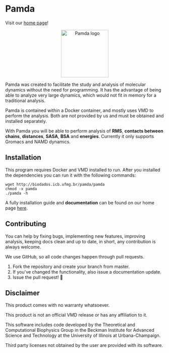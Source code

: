 # Pamda
Visit our [home page](http://biodados.icb.ufmg.br/pamda/)!

<p align="center" width="100%">
<img alt="Pamda logo" src="http://biodados.icb.ufmg.br/pamda/assets/images/pamda_logo.png"  width="150" height="150"/>  
</p>  

Pamda was created to facilitate the study and analysis of molecular dynamics without the need for programming. It has the advantage of being able to analyze very large dynamics, which would not fit in memory for a traditional analysis.

Pamda is contained within a Docker container, and mostly uses VMD to perform the analysis. Both are not provided by us and must be obtained and installed separately. 

With Pamda you will be able to perform analysis of **RMS**, **contacts between chains**, **distances**, **SASA**, **BSA** and **energies**. Currently it only supports Gromacs and NAMD dynamics. 


## Installation
This program requires Docker and VMD installed to run. After you installed the dependencies you can run it with the following commands:

```shell
wget http://biodados.icb.ufmg.br/pamda/pamda
chmod -x pamda
./pamda -h
```

A fully installation guide and **documentation** can be found on our home page [here](http://biodados.icb.ufmg.br/pamda/). 


## Contributing
You can help by fixing bugs, implementing new features, improving analysis, keeping docs clean and up to date, in short, any contribution is always welcome.

We use GitHub, so all code changes happen through pull requests.

1. Fork the repository and create your branch from master.
1. If you've changed the functionality, also issue a documentation update.
3. Issue the pull request! 🎉


## Disclaimer

This product comes with no warranty whatsoever.  

This product is not an official VMD release or has any affiliation to it.  

This software includes code developed by the Theoretical and Computational Biophysics Group in the Beckman Institute for Advanced Science and Technology at the University of Illinois at Urbana-Champaign.
 
Third party licenses not obtained by the user are provided with its software. 
